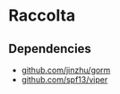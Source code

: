 # Raccolta

## Dependencies
- [github.com/jinzhu/gorm](https://github.com/jinzhu/gorm)
- [github.com/spf13/viper](https://github.com/spf13/viper)
